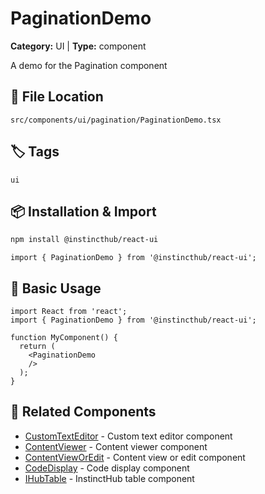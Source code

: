 # PaginationDemo

**Category:** UI | **Type:** component

A demo for the Pagination component

## 📁 File Location

`src/components/ui/pagination/PaginationDemo.tsx`

## 🏷️ Tags

`ui`

## 📦 Installation & Import

```bash
npm install @instincthub/react-ui
```

```tsx
import { PaginationDemo } from '@instincthub/react-ui';
```

## 🚀 Basic Usage

```tsx
import React from 'react';
import { PaginationDemo } from '@instincthub/react-ui';

function MyComponent() {
  return (
    <PaginationDemo
    />
  );
}
```

## 🔗 Related Components

- [CustomTextEditor](./CustomTextEditor.md) - Custom text editor component
- [ContentViewer](./ContentViewer.md) - Content viewer component
- [ContentViewOrEdit](./ContentViewOrEdit.md) - Content view or edit component
- [CodeDisplay](./CodeDisplay.md) - Code display component
- [IHubTable](./IHubTable.md) - InstinctHub table component

